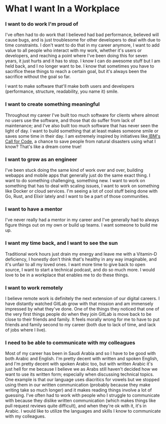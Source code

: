 # What I want In a Workplace

### I want to do work I'm proud of

I've often had to do work that I believed had bad performance, believed will cause bugs, and is just troublesome for other developers to deal with due to time constraints. I don't want to do that in my career anymore, I want to add value to all people who interact with my work, whether it's users or developers, and reaching a point where I've been doing this for seven years, it just hurts and it has to stop. I know I can do awesome stuff but I am held back, and I no longer want to be. I know that sometimes you have to sacrifice these things to reach a certain goal, but it's always been the sacrifice without the goal so far.

I want to make software that'll make both users and developers \(performance, structure, readability, you name it\) smile.

### I want to create something meaningful

Throughout my career I've built too much software for clients where almost no users use the software, and those that do suffer from lack of maintenance; and I've also built too much software that has never seen the light of day. I want to build something that at least makes someone smile or saves some time in their day. I am extremely inspired by initiatives like[ IBM's Call for Code](https://developer.ibm.com/callforcode/), a chance to save people from natural disasters using what I know? That's like a dream come true!

### I want to grow as an engineer

I've been stuck doing the same kind of work over and over, building webapps and mobile apps that generally just do the same exact thing. I want to do something challenging, something new. I want to work on something that has to deal with scaling issues, I want to work on something like Docker or cloud services. I'm seeing a lot of cool stuff being done with Go, Rust, and Elixir lately and I want to be a part of those communities.

### I want to have a mentor

I've never really had a mentor in my career and I've generally had to always figure things out on my own or build up teams. I want someone to build me up.

### I want my time back, and I want to see the sun

Traditional work hours just drain my energy and leave me with a Vitamin-D deficiency, I honestly don't think that's healthy in any way imaginable, and it's unfair to all my loved ones. I want more time to give back to open source, I want to start a technical podcast, and do so much more. I would love to be in a workplace that enables me to do these things.

### I want to work remotely

I believe remote work is definitely the next extension of our digital careers. I have distantly watched GitLab grow with that mission and am immensely impressed by what they've done. One of the things they noticed that one of the very first things people do when they join GitLab is move back to be close to their friends and family. It feels morally wrong for me to have to put friends and family second to my career \(both due to lack of time, and lack of jobs where I live\).

### I need to be able to communicate with my colleagues

Most of my career has been in Saudi Arabia and so I have to be good with both Arabic and English. I'm pretty decent with written and spoken English, and I'm pretty decent with spoken Arabic too, but with written Arabic it's just hell for me because I believe we as Arabs still haven't decided how we want to use its written form; especially when discussing technical topics. One example is that our language uses diacritics for vowels but we stopped using them in our written communication \(probably because they make writing take so much longer\) and it makes reading things involve a lot of guessing. I've often had to work with people who I struggle to communicate with because they dislike written communication \(which makes things like pull request reviews quite difficult\), and when they're ok with it, it's in Arabic. I would like to utilize the languages and skills I know to communicate with my colleagues.



### 

